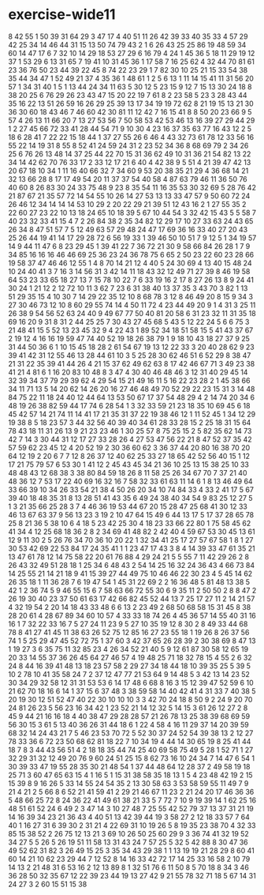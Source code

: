 # exercise-wide11
8
42
55
1
50
39
31
64
29
3
47
17
4
40
51
11
26
42
39
33
40
35
33
4
57
29
42
25
34
14
46
44
31
15
13
50
74
79
43
2
1
6
26
43
25
25
86
19
48
59
34
60
14
47
17
6
7
32
10
14
29
18
53
27
29
6
16
79
4
24
1
45
36
5
18
11
29
19
12
37
1
53
29
6
13
31
65
7
19
41
10
31
45
36
1
17
58
7
16
25
62
4
32
44
70
81
61
23
36
76
50
23
44
39
22
45
8
74
22
23
29
1
7
82
30
10
25
21
15
33
54
38
35
44
34
47
1
52
49
21
37
4
35
36
1
48
61
1
2
5
6
13
1
11
14
15
41
11
31
56
20
57
1
34
31
40
1
5
1
13
44
24
34
11
63
5
30
12
5
23
15
9
12
7
15
13
30
24
18
8
38
20
25
6
76
29
26
23
43
47
15
20
22
19
7
61
8
2
23
58
5
23
3
28
43
44
35
16
22
13
51
26
59
16
26
29
25
39
13
17
34
19
19
72
62
8
21
19
15
13
21
30
36
30
60
18
43
46
7
46
60
42
30
81
11
12
42
7
16
15
41
8
8
50
20
23
66
9
5
57
4
26
13
11
66
20
7
13
27
53
56
7
50
58
53
42
53
46
13
16
39
27
29
44
29
1
2
27
45
66
72
33
41
28
44
54
71
9
10
30
4
23
16
37
35
63
77
16
43
12
2
5
18
6
28
41
7
22
22
15
18
44
1
37
27
55
26
6
46
4
43
32
73
61
78
12
33
56
16
55
22
14
19
31
8
55
8
52
41
24
59
24
31
2
23
52
34
36
8
68
69
79
2
34
26
25
6
76
26
13
48
14
37
25
44
22
70
15
31
36
62
49
10
31
36
21
54
82
13
22
34
14
42
62
70
76
33
17
2
33
12
17
21
6
40
4
42
38
9
5
51
4
21
39
47
42
13
20
67
18
10
34
1
11
16
40
66
32
7
34
60
9
53
20
38
35
21
29
4
36
68
14
21
32
13
66
28
8
17
17
49
54
20
11
37
37
54
40
58
4
87
63
79
46
11
36
50
76
40
60
8
26
83
30
24
33
75
48
9
23
8
35
54
11
16
35
53
30
32
69
5
28
76
42
21
87
67
21
35
57
72
14
54
55
10
26
14
27
53
13
13
33
47
57
9
50
60
72
24
26
46
12
34
14
14
14
53
10
29
2
20
22
29
21
39
51
12
43
16
2
1
27
55
35
2
22
60
27
23
22
10
13
18
24
65
10
18
39
5
67
10
44
54
3
32
42
15
43
5
5
58
7
40
23
32
33
41
15
4
7
2
26
84
38
2
35
34
82
12
29
17
10
27
33
63
24
43
65
26
34
8
47
51
57
7
5
12
49
63
57
29
48
24
47
17
69
36
16
33
40
27
20
43
25
26
44
19
41
14
17
29
28
72
6
56
19
33
1
39
46
50
10
51
7
9
12
5
1
34
19
57
14
9
44
11
47
6
8
23
29
45
1
39
41
22
7
36
72
21
30
9
58
66
84
26
28
1
7
9
34
85
16
16
16
46
46
69
25
36
23
24
36
78
75
6
65
2
50
23
22
60
23
28
66
19
58
37
47
46
46
12
55
1
4
8
70
14
21
12
4
40
5
24
30
69
4
13
40
15
48
24
10
24
40
41
3
7
16
3
14
56
31
3
42
14
11
18
43
32
12
49
71
27
39
8
46
19
58
64
53
23
33
65
18
27
13
7
15
78
10
22
7
6
33
19
16
2
17
8
27
26
13
8
9
24
41
30
24
1
21
12
2
12
72
10
11
3
62
7
23
6
31
38
40
13
37
35
3
43
70
3
82
1
13
51
29
35
15
4
10
30
7
14
29
22
35
12
10
8
68
78
3
12
8
46
49
20
8
15
9
34
3
27
30
46
73
12
10
8
60
29
55
74
14
4
50
11
72
4
23
44
49
20
9
1
4
31
3
25
11
26
38
9
54
56
52
63
24
40
9
49
67
77
50
40
81
20
58
6
31
23
32
11
31
35
18
69
16
20
9
31
8
31
2
44
25
25
7
30
43
27
45
68
5
43
5
12
22
24
5
6
6
75
3
21
48
41
15
5
52
13
23
45
32
9
4
22
43
1
89
52
34
18
51
58
15
5
41
43
37
67
2
19
12
4
16
16
19
59
47
74
40
52
19
18
26
38
79
1
9
18
10
43
18
27
37
9
25
31
44
50
36
6
1
10
15
45
18
28
2
61
54
67
19
13
12
22
33
3
20
40
28
62
9
23
39
41
42
31
12
55
46
13
28
44
61
10
3
5
25
28
30
62
46
51
6
52
29
8
38
47
21
31
22
35
39
41
44
26
4
21
15
37
62
49
62
63
8
17
42
46
67
71
3
49
23
38
41
21
4
81
6
1
16
20
83
10
48
8
3
47
4
30
40
46
48
46
3
12
31
40
29
45
14
32
39
34
37
79
29
39
62
4
29
54
15
21
49
16
11
5
16
22
23
28
2
1
45
38
66
34
11
71
13
5
14
20
62
14
26
20
16
27
46
48
49
70
52
29
22
23
15
31
3
14
48
84
75
22
11
18
24
40
12
44
64
13
53
50
67
17
37
54
48
29
4
2
14
74
20
34
6
48
19
26
38
82
59
44
17
74
6
28
54
1
3
32
33
59
21
23
18
35
10
69
45
6
18
45
42
57
14
21
74
11
14
41
17
21
35
31
37
22
19
38
46
12
1
11
52
45
1
34
12
29
19
38
8
5
18
23
57
3
44
32
56
40
39
40
34
61
28
33
28
15
2
25
18
31
15
64
78
43
18
11
31
26
13
9
21
23
23
46
1
30
25
57
8
75
25
15
2
5
82
35
62
14
73
42
7
14
3
30
44
31
12
17
27
33
28
26
4
27
53
47
56
22
21
8
47
52
37
35
42
57
59
62
23
45
12
4
20
52
19
2
30
36
60
62
3
36
37
44
20
80
16
38
70
20
64
12
19
2
20
6
7
7
12
8
26
37
12
40
62
25
33
27
18
65
42
52
56
40
15
1
12
17
21
75
79
57
6
53
30
1
41
12
2
45
43
45
34
21
36
10
25
13
15
38
25
10
33
48
48
43
12
68
38
3
38
80
84
59
18
26
8
11
58
25
26
34
67
70
7
37
21
40
48
36
12
7
53
17
22
40
69
16
32
16
7
58
32
33
61
63
11
14
6
1
8
13
46
49
64
33
66
39
10
34
26
33
54
21
38
4
50
26
20
34
10
74
84
33
4
33
2
41
17
5
67
39
40
18
48
35
31
8
13
28
51
41
43
35
6
49
24
38
40
34
54
9
83
25
12
27
5
1
3
21
35
66
25
28
3
7
4
46
36
19
53
44
67
20
15
28
47
25
68
41
30
12
33
46
13
67
63
37
9
56
13
23
3
19
2
10
47
64
15
49
6
44
13
17
5
17
37
28
65
78
25
8
21
36
5
38
10
6
4
18
5
23
42
25
30
4
18
23
33
66
22
80
1
75
58
45
62
41
34
4
12
25
68
18
36
2
8
2
34
69
41
48
82
2
42
40
4
59
67
53
30
45
13
61
12
9
11
30
2
5
26
76
34
70
36
10
20
22
1
32
34
41
25
17
27
57
67
58
1
8
1
27
30
53
42
69
22
53
84
17
24
35
41
1
1
23
47
17
43
3
8
4
14
39
33
47
61
35
21
13
47
61
78
12
14
75
58
22
20
61
76
88
4
29
24
21
5
5
55
7
11
42
29
26
2
8
26
43
32
49
51
28
18
1
25
34
6
48
43
2
54
14
25
16
32
24
36
43
4
66
73
84
14
25
55
21
14
21
18
9
41
15
39
27
44
49
75
10
46
46
22
30
23
4
5
45
14
62
26
35
18
1
11
36
28
7
6
19
47
54
1
45
31
22
69
2
2
16
36
48
5
81
48
13
38
5
42
1
2
36
74
5
9
46
55
15
6
7
58
63
66
72
55
30
6
9
35
11
2
50
50
2
8
8
47
2
26
19
30
40
23
37
50
61
63
17
42
66
82
45
52
44
13
7
25
17
27
11
2
14
21
57
4
32
19
54
2
20
14
18
43
33
48
6
6
13
2
23
49
2
68
50
68
58
15
31
45
8
38
28
20
61
4
28
67
89
34
60
10
57
4
33
33
18
74
26
4
45
36
57
14
55
40
31
16
16
1
7
32
22
33
16
7
5
27
24
11
23
9
5
27
10
35
19
12
8
30
2
8
49
33
44
68
78
8
41
27
41
45
11
38
63
26
52
75
12
85
16
27
23
55
18
1
19
26
8
26
37
56
74
1
5
25
29
47
45
52
72
75
1
37
60
3
42
37
65
26
28
39
2
30
38
69
8
47
13
1
19
27
3
6
35
75
11
32
85
23
4
26
34
52
21
40
5
9
12
61
87
30
58
12
65
19
20
33
14
55
37
36
26
45
64
27
46
57
4
19
48
25
71
18
32
78
15
4
55
2
6
32
24
8
44
16
39
41
48
13
18
23
57
58
2
29
27
34
18
44
18
10
39
35
25
5
39
5
10
2
78
10
41
35
58
24
7
2
37
12
47
77
21
53
64
9
14
48
5
3
42
13
14
23
52
30
34
29
32
58
12
31
31
53
53
6
14
17
48
6
68
8
16
3
15
12
39
47
52
59
6
10
21
62
70
18
16
6
14
1
37
15
6
37
48
3
38
59
58
14
40
42
41
4
31
33
7
40
38
5
20
19
30
12
51
52
47
40
22
30
10
10
10
3
3
42
70
24
18
8
50
9
2
24
9
20
70
24
81
26
23
5
56
23
16
34
42
1
23
52
21
14
12
32
5
14
15
3
61
26
12
27
2
8
45
9
44
21
16
16
18
4
40
38
47
29
28
28
57
21
26
78
13
25
38
39
68
69
59
56
30
15
3
61
5
13
40
36
26
31
44
18
6
1
22
4
58
4
16
11
29
37
14
20
39
59
68
32
14
24
43
21
7
5
46
23
53
70
72
5
52
30
37
24
52
54
39
38
13
2
12
27
78
33
36
6
72
23
50
68
62
81
18
22
7
10
34
19
4
44
14
30
65
19
8
25
41
44
18
7
8
3
44
43
56
51
4
2
18
18
35
44
74
25
40
69
58
75
49
5
28
1
52
71
1
27
32
29
31
32
12
49
20
76
9
60
24
51
25
15
8
62
73
16
10
24
34
7
14
47
6
54
1
30
39
33
47
19
55
28
35
30
21
48
54
1
37
44
48
64
12
28
37
2
49
58
19
18
25
71
3
60
47
65
63
15
4
1
16
5
1
15
31
38
58
35
18
13
1
5
4
23
48
42
19
2
15
15
39
8
9
16
26
5
33
14
55
24
54
35
2
13
30
58
63
3
53
58
59
55
11
49
7
9
21
4
21
2
5
66
8
6
52
21
41
59
41
2
29
21
46
67
11
23
2
21
24
20
17
46
36
36
5
48
66
25
72
8
24
36
22
41
49
61
38
21
33
5
7
72
7
10
9
19
39
14
1
62
25
16
48
51
61
52
24
6
49
2
3
47
14
3
10
27
48
7
25
55
42
52
79
37
13
37
31
21
19
14
16
39
34
23
21
36
43
4
40
51
13
42
39
44
19
3
58
27
2
12
18
33
57
7
64
40
1
16
27
31
6
39
30
2
31
21
4
22
69
31
10
19
26
5
8
19
35
23
38
70
4
32
33
85
15
38
52
2
26
75
12
13
21
3
69
10
26
50
25
60
29
9
3
36
74
41
32
19
52
34
27
5
5
26
5
26
19
51
11
58
13
31
43
24
7
57
25
5
32
5
42
88
8
30
47
36
49
52
62
31
82
3
26
49
15
25
3
35
34
43
29
38
1
1
13
19
19
21
28
29
8
60
41
60
14
21
10
62
23
29
44
7
12
52
8
14
16
33
42
72
17
14
25
33
16
58
2
10
79
14
13
2
21
48
31
6
53
16
2
12
13
89
8
1
32
51
76
6
11
50
8
5
70
18
8
34
3
46
36
28
50
32
35
67
12
22
39
23
44
19
13
27
42
9
21
55
78
32
71
18
5
67
14
31
24
27
3
2
60
15
51
15
38
